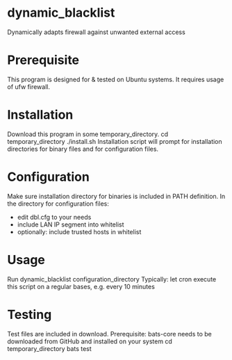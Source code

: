 # dynamic_blacklist
Dynamically adapts firewall against unwanted external access

# Prerequisite
This program is designed for & tested on Ubuntu systems.
It requires usage of ufw firewall.

# Installation
Download this program in some temporary_directory.
cd temporary_directory
./install.sh
Installation script will prompt for installation directories for binary files and for configuration files.

# Configuration
Make sure installation directory for binaries is included in PATH definition.
In the directory for configuration files:
* edit dbl.cfg to your needs
* include LAN IP segment into whitelist
* optionally: include trusted hosts in whitelist

# Usage
Run dynamic_blacklist configuration_directory
Typically: let cron execute this script on a regular bases, e.g. every 10 minutes

# Testing
Test files are included in download.
Prerequisite: bats-core needs to be downloaded from GitHub and installed on your system
cd temporary_directory
bats test
